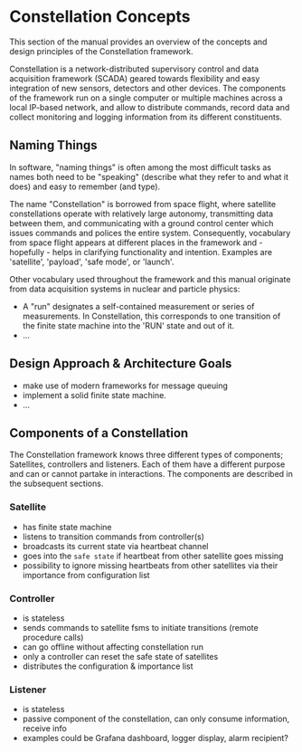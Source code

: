 # Constellation Concepts

This section of the manual provides an overview of the concepts and design principles of the Constellation framework.

Constellation is a network-distributed supervisory control and data acquisition framework (SCADA) geared towards flexibility
and easy integration of new sensors, detectors and other devices. The components of the framework run on a single computer or
multiple machines across a local IP-based network, and allow to distribute commands, record data and collect monitoring and
logging information from its different constituents.

## Naming Things

In software, "naming things" is often among the most difficult tasks as names both need to be "speaking" (describe what they
refer to and what it does) and easy to remember (and type).

The name "Constellation" is borrowed from space flight, where satellite constellations operate with relatively large autonomy, transmitting
data between them, and communicating with a ground control center which issues commands and polices the entire system.
Consequently, vocabulary from space flight appears at different places in the framework and - hopefully - helps in clarifying
functionality and intention. Examples are 'satellite', 'payload', 'safe mode', or 'launch'.

Other vocabulary used throughout the framework and this manual originate from data acquisition systems in nuclear and particle
physics:

* A "run" designates a self-contained measurement or series of measurements. In Constellation, this corresponds to one transition of the
  finite state machine into the 'RUN' state and out of it.
* ...

## Design Approach & Architecture Goals

* make use of modern frameworks for message queuing
* implement a solid finite state machine.
* ...


## Components of a Constellation

The Constellation framework knows three different types of components; Satellites, controllers and listeners. Each of them
have a different purpose and can or cannot partake in interactions. The components are described in the subsequent sections.

### Satellite

- has finite state machine
- listens to transition commands from controller(s)
- broadcasts its current state via heartbeat channel
- goes into the `safe state` if heartbeat from other satellite goes missing
- possibility to ignore missing heartbeats from other satellites via their importance from configuration list

### Controller

- is stateless
- sends commands to satellite fsms to initiate transitions (remote procedure calls)
- can go offline without affecting constellation run
- only a controller can reset the safe state of satellites
- distributes the configuration & importance list

### Listener

- is stateless
- passive component of the constellation, can only consume information, receive info
- examples could be Grafana dashboard, logger display, alarm recipient?
